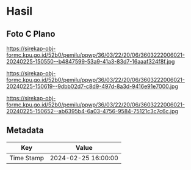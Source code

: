 # Hasil

## Foto C Plano

https://sirekap-obj-formc.kpu.go.id/52b0/pemilu/ppwp/36/03/22/20/06/3603222006021-20240225-150550--b4847599-53a9-41a3-83d7-16aaaf324f8f.jpg

https://sirekap-obj-formc.kpu.go.id/52b0/pemilu/ppwp/36/03/22/20/06/3603222006021-20240225-150619--9dbb02d7-c8d9-497d-8a3d-9416e91e7000.jpg

https://sirekap-obj-formc.kpu.go.id/52b0/pemilu/ppwp/36/03/22/20/06/3603222006021-20240225-150652--ab6395b4-6a03-4756-9584-75121c3c7c6c.jpg


## Metadata

| Key        | Value               |
| ---------- | ------------------- |
| Time Stamp | 2024-02-25 16:00:00 |




